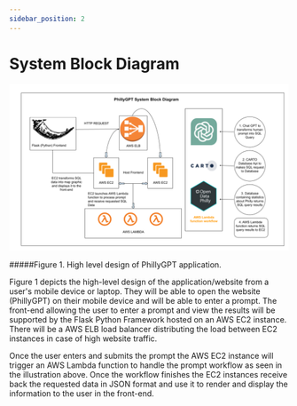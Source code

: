 ```yaml
---
sidebar_position: 2
---
```


# System Block Diagram

![alt text](PhillyGPT_BlockDiagram.png)

#####Figure 1. High level design of PhillyGPT application.

Figure 1 depicts the high-level design of the application/website from a user's mobile device or laptop. They will be able to open the website (PhillyGPT) on their mobile device and will be able to enter a prompt. The front-end allowing the user to enter a prompt and view the results will be supported by the Flask Python Framework hosted on an AWS EC2 instance. There will be a AWS ELB load balancer distributing the load between EC2 instances in case of high website traffic. 

Once the user enters and submits the prompt the AWS EC2 instance will trigger an AWS Lambda function to handle the prompt workflow as seen in the illustration above. Once the workflow finishes the EC2 instances receive back the requested data in JSON format and use it to render and display the information to the user in the front-end. 
